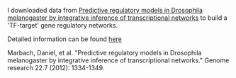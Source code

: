 I downloaded data from [Predictive regulatory models in Drosophila melanogaster by integrative inference of transcriptional networks](https://genome.cshlp.org/content/22/7/1334.full.html) to build a 'TF-target' gene regulatory networks.


Detailed information can be found [here](http://htmlpreview.github.io/?https://github.com/mingwhy/bioinfo_homemade_tools/blob/main/TF-target.database/TF-target.database.html)

Marbach, Daniel, et al. "Predictive regulatory models in Drosophila melanogaster by integrative inference of transcriptional networks." Genome research 22.7 (2012): 1334-1349.

